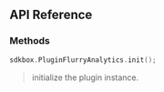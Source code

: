 ## API Reference

### Methods
```cpp
sdkbox.PluginFlurryAnalytics.init();
```
> initialize the plugin instance.
